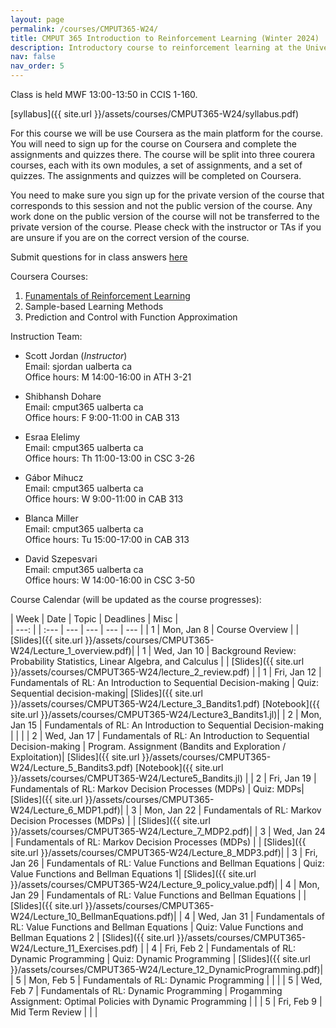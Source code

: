 ```yaml
---
layout: page
permalink: /courses/CMPUT365-W24/
title: CMPUT 365 Introduction to Reinforcement Learning (Winter 2024)
description: Introductory course to reinforcement learning at the University of Alberta 
nav: false
nav_order: 5
---
```


Class is held MWF 13:00-13:50 in CCIS 1-160.

[syllabus]({{ site.url }}/assets/courses/CMPUT365-W24/syllabus.pdf)

For this course we will be use Coursera as the main platform for the course. You will need to sign up for the course on Coursera and complete the assignments and quizzes there. The course will be split into three courera courses, each with its own modules, a set of assignments, and a set of quizzes. The assignments and quizzes will be completed on Coursera. 

You need to make sure you sign up for the private version of the course that corresponds to this session and not the public version of the course. Any work done on the public version of the course will not be transferred to the private version of the course. Please check with the instructor or TAs if you are unsure if you are on the correct version of the course.

Submit questions for in class answers [here](https://forms.gle/dN5omnbhDfDhXqXf6)

Coursera Courses:

1. [Funamentals of Reinforcement Learning](https://coursera.org/learn/fundamentals-of-reinforcement-learning)
2. Sample-based Learning Methods 
3. Prediction and Control with Function Approximation

Instruction Team:

- Scott Jordan (*Instructor*) <br>
  Email: sjordan <at> ualberta <dot> ca <br>
  Office hours: M 14:00-16:00 in ATH 3-21

- Shibhansh Dohare <br>
  Email: cmput365 <at> ualberta <dot> ca <br>
  Office hours: F 9:00-11:00 in CAB 313

- Esraa Elelimy <br>
  Email: cmput365 <at> ualberta <dot> ca <br>
  Office hours: Th 11:00-13:00 in CSC 3-26

- Gábor Mihucz <br>
  Email: cmput365 <at> ualberta <dot> ca <br>
  Office hours: W 9:00-11:00 in CAB 313

- Blanca Miller <br>
  Email: cmput365 <at> ualberta <dot> ca <br>
  Office hours: Tu 15:00-17:00 in CAB 313 

- David Szepesvari <br>
  Email: cmput365 <at> ualberta <dot> ca <br>
  Office hours: W 14:00-16:00 in CSC 3-50





Course Calendar (will be updated as the course progresses):


| Week | Date | Topic | Deadlines | Misc |  
| ---: |      | :---  | ---     | ---      | ---        |  --- |
| 1    | Mon, Jan 8  | Course Overview | | [Slides]({{ site.url }}/assets/courses/CMPUT365-W24/Lecture_1_overview.pdf)|
| 1    | Wed, Jan 10  | Background Review: Probability Statistics, Linear Algebra, and Calculus | | [Slides]({{ site.url }}/assets/courses/CMPUT365-W24/lecture_2_review.pdf) |
| 1    | Fri, Jan 12  | Fundamentals of RL: An Introduction to Sequential Decision-making | Quiz: Sequential decision-making| [Slides]({{ site.url }}/assets/courses/CMPUT365-W24/Lecture_3_Bandits1.pdf) [Notebook]({{ site.url }}/assets/courses/CMPUT365-W24/Lecture3_Bandits1.jl)|
| 2    | Mon, Jan 15  | Fundamentals of RL: An Introduction to Sequential Decision-making | | |
| 2    | Wed, Jan 17  | Fundamentals of RL: An Introduction to Sequential Decision-making | Program. Assignment (Bandits and Exploration / Exploitation)| [Slides]({{ site.url }}/assets/courses/CMPUT365-W24/Lecture_5_Bandits3.pdf) [Notebook]({{ site.url }}/assets/courses/CMPUT365-W24/Lecture5_Bandits.jl) |
| 2    | Fri, Jan 19  | Fundamentals of RL: Markov Decision Processes (MDPs) | Quiz: MDPs| [Slides]({{ site.url }}/assets/courses/CMPUT365-W24/Lecture_6_MDP1.pdf)|
| 3    | Mon, Jan 22  | Fundamentals of RL: Markov Decision Processes (MDPs) | | [Slides]({{ site.url }}/assets/courses/CMPUT365-W24/Lecture_7_MDP2.pdf)|
| 3    | Wed, Jan 24  | Fundamentals of RL: Markov Decision Processes (MDPs) | | [Slides]({{ site.url }}/assets/courses/CMPUT365-W24/Lecture_8_MDP3.pdf)|
| 3    | Fri, Jan 26  | Fundamentals of RL: Value Functions and Bellman Equations | Quiz: Value Functions and Bellman Equations 1| [Slides]({{ site.url }}/assets/courses/CMPUT365-W24/Lecture_9_policy_value.pdf)|
| 4    | Mon, Jan 29  | Fundamentals of RL: Value Functions and Bellman Equations | | [Slides]({{ site.url }}/assets/courses/CMPUT365-W24/Lecture_10_BellmanEquations.pdf)|
| 4    | Wed, Jan 31  | Fundamentals of RL: Value Functions and Bellman Equations | Quiz: Value Functions and Bellman Equations 2 | [Slides]({{ site.url }}/assets/courses/CMPUT365-W24/Lecture_11_Exercises.pdf) |
| 4    | Fri, Feb 2  | Fundamentals of RL: Dynamic Programming | Quiz: Dynamic Programming | [Slides]({{ site.url }}/assets/courses/CMPUT365-W24/Lecture_12_DynamicProgramming.pdf)|
| 5    | Mon, Feb 5  | Fundamentals of RL: Dynamic Programming | | |
| 5    | Wed, Feb 7  | Fundamentals of RL: Dynamic Programming | Progamming Assignment: Optimal Policies with Dynamic Programming | |
| 5    | Fri, Feb 9  | Mid Term Review | | |


